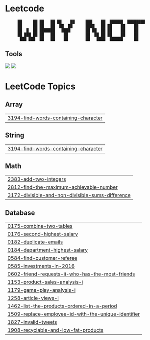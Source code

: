 # Leetcode

<div align = "center">

```
██     ██ ██   ██ ██    ██     ███    ██  ██████  ████████ 
██     ██ ██   ██  ██  ██      ████   ██ ██    ██    ██    
██  █  ██ ███████   ████       ██ ██  ██ ██    ██    ██    
██ ███ ██ ██   ██    ██        ██  ██ ██ ██    ██    ██    
 ███ ███  ██   ██    ██        ██   ████  ██████     ██    

```                                                                                                     
</div>      
<h2>Tools</h2>
<p>
  <img src="https://skillicons.dev/icons?i=java" />
  <img src="https://skillicons.dev/icons?i=mysql" />
</p>

<!---LeetCode Topics Start-->
# LeetCode Topics
## Array
|  |
| ------- |
| [3194-find-words-containing-character](https://github.com/roulaaa/Leetcode/tree/master/3194-find-words-containing-character) |
## String
|  |
| ------- |
| [3194-find-words-containing-character](https://github.com/roulaaa/Leetcode/tree/master/3194-find-words-containing-character) |
## Math
|  |
| ------- |
| [2383-add-two-integers](https://github.com/roulaaa/Leetcode/tree/master/2383-add-two-integers) |
| [2812-find-the-maximum-achievable-number](https://github.com/roulaaa/Leetcode/tree/master/2812-find-the-maximum-achievable-number) |
| [3172-divisible-and-non-divisible-sums-difference](https://github.com/roulaaa/Leetcode/tree/master/3172-divisible-and-non-divisible-sums-difference) |
## Database
|  |
| ------- |
| [0175-combine-two-tables](https://github.com/roulaaa/Leetcode/tree/master/0175-combine-two-tables) |
| [0176-second-highest-salary](https://github.com/roulaaa/Leetcode/tree/master/0176-second-highest-salary) |
| [0182-duplicate-emails](https://github.com/roulaaa/Leetcode/tree/master/0182-duplicate-emails) |
| [0184-department-highest-salary](https://github.com/roulaaa/Leetcode/tree/master/0184-department-highest-salary) |
| [0584-find-customer-referee](https://github.com/roulaaa/Leetcode/tree/master/0584-find-customer-referee) |
| [0585-investments-in-2016](https://github.com/roulaaa/Leetcode/tree/master/0585-investments-in-2016) |
| [0602-friend-requests-ii-who-has-the-most-friends](https://github.com/roulaaa/Leetcode/tree/master/0602-friend-requests-ii-who-has-the-most-friends) |
| [1153-product-sales-analysis-i](https://github.com/roulaaa/Leetcode/tree/master/1153-product-sales-analysis-i) |
| [1179-game-play-analysis-i](https://github.com/roulaaa/Leetcode/tree/master/1179-game-play-analysis-i) |
| [1258-article-views-i](https://github.com/roulaaa/Leetcode/tree/master/1258-article-views-i) |
| [1462-list-the-products-ordered-in-a-period](https://github.com/roulaaa/Leetcode/tree/master/1462-list-the-products-ordered-in-a-period) |
| [1509-replace-employee-id-with-the-unique-identifier](https://github.com/roulaaa/Leetcode/tree/master/1509-replace-employee-id-with-the-unique-identifier) |
| [1827-invalid-tweets](https://github.com/roulaaa/Leetcode/tree/master/1827-invalid-tweets) |
| [1908-recyclable-and-low-fat-products](https://github.com/roulaaa/Leetcode/tree/master/1908-recyclable-and-low-fat-products) |
<!---LeetCode Topics End-->